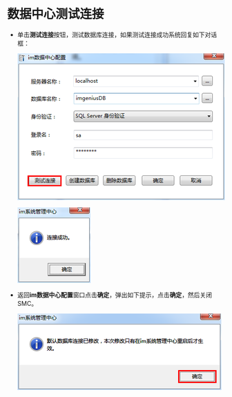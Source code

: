 # 数据中心测试连接

* 单击**测试连接**按钮，测试数据库连接，如果测试连接成功系统回复如下对话框：

  ![](./images/测试连接.png)

  ![](./images/连接成功.png)

* 返回**im数据中心配置**窗口点击**确定**，弹出如下提示，点击**确定**，然后关闭SMC。

  ![](./images/数据库修改.png)